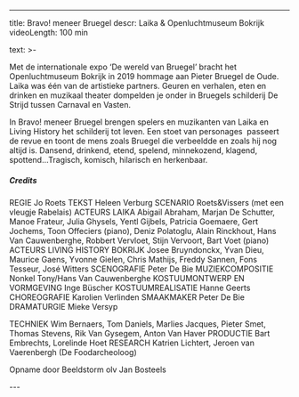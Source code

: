 
---
title: Bravo! meneer Bruegel
descr: Laika & Openluchtmuseum Bokrijk
videoLength: 100 min

text: >-
  <p>Met de internationale expo ‘De wereld van Bruegel’ bracht het Openluchtmuseum Bokrijk in 2019 hommage aan Pieter Bruegel de Oude. Laika was één van de artistieke partners. Geuren en verhalen, eten en drinken en muzikaal theater dompelden je onder in Bruegels schilderij De Strijd tussen Carnaval en Vasten. </p><p>In Bravo! meneer Bruegel brengen spelers en muzikanten van Laika en Living History het schilderij tot leven. Een stoet van personages &nbsp;passeert de revue en toont de mens zoals Bruegel die verbeeldde en zoals hij nog altijd is. Dansend, drinkend, etend, spelend, minnekozend, klagend, spottend…Tragisch, komisch, hilarisch en herkenbaar. </p><h5>Credits</h5><p>REGIE Jo Roets TEKST Heleen Verburg SCENARIO Roets&amp;Vissers (met een vleugje Rabelais) ACTEURS LAIKA Abigail Abraham, Marjan De Schutter, Manoe Frateur, Julia Ghysels, Yentl Gijbels, Patricia Goemaere, Gert Jochems, Toon Offeciers (piano), Deniz Polatoglu, Alain Rinckhout, Hans Van Cauwenberghe, Robbert Vervloet, Stijn Vervoort, Bart Voet (piano) ACTEURS LIVING HISTORY BOKRIJK Josee Bruyndonckx, Yvan Dieu, Maurice Gaens, Yvonne Gielen, Chris Mathijs, Freddy Sannen, Fons Tesseur, José Witters SCENOGRAFIE Peter De Bie MUZIEKCOMPOSITIE Nonkel Tony/Hans Van Cauwenberghe KOSTUUMONTWERP EN VORMGEVING Inge Büscher KOSTUUMREALISATIE Hanne Geerts CHOREOGRAFIE Karolien Verlinden SMAAKMAKER Peter De Bie DRAMATURGIE Mieke Versyp </p><p>TECHNIEK Wim Bernaers, Tom Daniels, Marlies Jacques, Pieter Smet, Thomas Stevens, Rik Van Gysegem, Anton Van Haver PRODUCTIE Bart Embrechts, Lorelinde Hoet RESEARCH Katrien Lichtert, Jeroen van Vaerenbergh (De Foodarcheoloog)</p><p>Opname door Beeldstorm olv Jan Bosteels</p>
---
